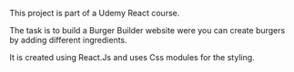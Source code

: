 This project is part of a Udemy React course.

The task is to build a Burger Builder website were you can create burgers by adding different ingredients.

It is created using React.Js and uses Css modules for the styling.
